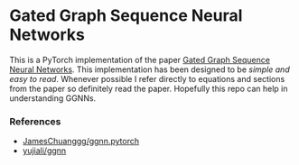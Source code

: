 # Gated Graph Sequence Neural Networks

This is a PyTorch implementation of the paper [Gated Graph Sequence Neural
Networks](https://arxiv.org/pdf/1511.05493.pdf). This implementation has been
designed to be *simple and easy to read*. Whenever possible I refer directly to
equations and sections from the paper so definitely read the paper. Hopefully
this repo can help in understanding GGNNs. 

### References
- [JamesChuanggg/ggnn.pytorch](https://github.com/JamesChuanggg/ggnn.pytorch)
- [yujiali/ggnn](https://github.com/yujiali/ggnn)
